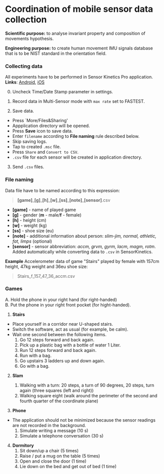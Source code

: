# Coordination of mobile sensor data collection

**Scientific purpose:** to analyse invariant property and composition of movements hypothesis.

**Engineering purpose:** to create human movement IMU signals database that is to be NIST standard in the orientation field.

### Collecting data

All experiments have to be performed in Sensor Kinetics Pro application. **Links**: [Android](https://play.google.com/store/apps/details?id=com.innoventions.sensorkineticspro&hl=ru), [iOS](https://apps.apple.com/us/app/sensor-kinetics-pro/id623633248)

0. Uncheck Time/Date Stamp parameter in settings.

1. Record data in Multi-Sensor mode with `max rate` set to FASTEST.

2. Save data.
  - Press `More/Files&Sharing'
  - Appplication directory will be opened.
  - Press **Save** icon to save data.
  - Enter `filename` according to **File naming** rule described below.
  - Skip saving logs.
  - Tap to created `.msc` file.
  - Press `Share` and `Convert to CSV`.
  - `.csv` file for each sensor will be created in application directory.
 
 3. Send `.csv` files.
 
### File naming
Data file have to be named according to this expression:
> **[game]**\_**[g]**\_**[h]**\_**[w]**\_**[ss]**\_**[note]**\_**[sensor]**.csv

 * **[game]** - name of played game
 * **[g]** - gender (**m** - male/**f** - female)
 * **[h]** - height (cm)
 * **[w]** - weight (kg)
 * **[ss]** - shoe size (eu)
 * **[note]** - additional information about person: *slim-jim, normal, athletic, fat,  limps* (optional)
 * **[sensor]** - sensor abbreviation: *accm, grvm, gyrm, lacm, magm, rotm*. Added automatically while converting data to `.csv` in SensorKinetics.

**Example**
Accelerometer data of game "Stairs" played by female with 157cm height, 47kg weight and 36eu shoe size: 
> Stairs_f_157_47_36_accm.csv


### Games


A. Hold the phone in your right hand (for right-handed)  
B. Put the phone in your right front pocket (for hight-handed).


1. **Stairs**
  * Place yourself in a corridor near U-shaped stairs.
  * Switch the software, act as usual (for example, be calm).
  * Wait one second between the following items.
    1. Go 12 steps forward and back again.
    2. Pick up a plastic bag with a bottle of water 1 Liter.
    3. Run 12 steps forward and back again.
    4. Run with a bag.
    5. Go upstairs 3 ladders up and down again.
    6. Go with a bag.
    
    
2. **Slam**
    1. Walking with a turn: 20 steps, a turn of 90 degrees, 20 steps, turn again (three squares (left and right))
    2. Walking square eight (walk around the perimeter of the second and fourth quarter of the coordinate plane)
    
    
3. **Phone**
  * The application should not be minimized because the sensor readings are not recorded in the background.
    1. Simulate writing а message (10 s)
    2. Simulate a telephone conversation (30 s)
    
    
4. **Dormitory**
    1. Sit down/up a chair (5 times)
    2. Raise / put a mug on the table (5 times)
    3. Open and close the door (1 time)
    4. Lie down on the bed and get out of bed (1 time)

